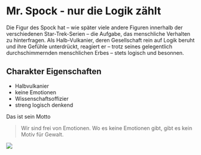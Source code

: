 # Mr. Spock - nur die Logik zählt

Die Figur des Spock hat – wie später viele andere Figuren innerhalb der verschiedenen 
Star-Trek-Serien – die Aufgabe, das menschliche Verhalten zu hinterfragen. 
Als Halb-Vulkanier, deren Gesellschaft rein auf Logik beruht und ihre Gefühle unterdrückt, 
reagiert er – trotz seines gelegentlich durchschimmernden menschlichen Erbes – stets logisch und besonnen. 

## Charakter Eigenschaften

* Halbvulkanier
* keine Emotionen
* Wissenschaftsoffizier
* streng logisch denkend

Das ist sein Motto

> Wir sind frei von Emotionen. Wo es keine Emotionen gibt, gibt es kein Motiv für Gewalt.

<img src="https://www.handelsblatt.com/images/leonard-nimoy/11437904/3-format2020.jpg"/>
